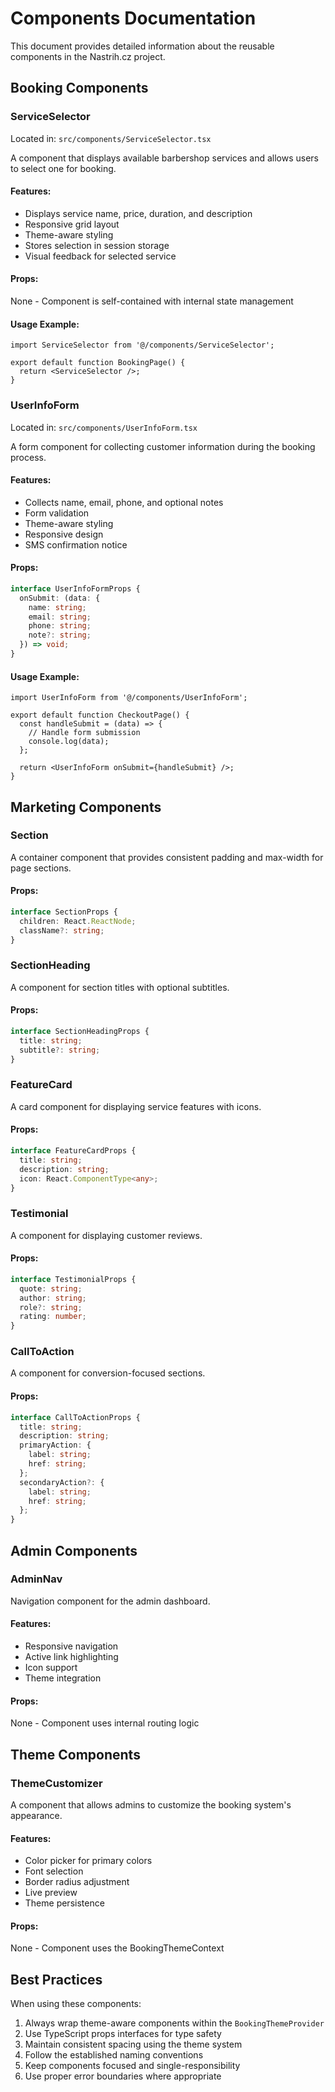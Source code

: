 # Components Documentation

This document provides detailed information about the reusable components in the Nastrih.cz project.

## Booking Components

### ServiceSelector

Located in: `src/components/ServiceSelector.tsx`

A component that displays available barbershop services and allows users to select one for booking.

#### Features:
- Displays service name, price, duration, and description
- Responsive grid layout
- Theme-aware styling
- Stores selection in session storage
- Visual feedback for selected service

#### Props:
None - Component is self-contained with internal state management

#### Usage Example:
```tsx
import ServiceSelector from '@/components/ServiceSelector';

export default function BookingPage() {
  return <ServiceSelector />;
}
```

### UserInfoForm

Located in: `src/components/UserInfoForm.tsx`

A form component for collecting customer information during the booking process.

#### Features:
- Collects name, email, phone, and optional notes
- Form validation
- Theme-aware styling
- Responsive design
- SMS confirmation notice

#### Props:
```typescript
interface UserInfoFormProps {
  onSubmit: (data: { 
    name: string; 
    email: string; 
    phone: string;
    note?: string;
  }) => void;
}
```

#### Usage Example:
```tsx
import UserInfoForm from '@/components/UserInfoForm';

export default function CheckoutPage() {
  const handleSubmit = (data) => {
    // Handle form submission
    console.log(data);
  };

  return <UserInfoForm onSubmit={handleSubmit} />;
}
```

## Marketing Components

### Section

A container component that provides consistent padding and max-width for page sections.

#### Props:
```typescript
interface SectionProps {
  children: React.ReactNode;
  className?: string;
}
```

### SectionHeading

A component for section titles with optional subtitles.

#### Props:
```typescript
interface SectionHeadingProps {
  title: string;
  subtitle?: string;
}
```

### FeatureCard

A card component for displaying service features with icons.

#### Props:
```typescript
interface FeatureCardProps {
  title: string;
  description: string;
  icon: React.ComponentType<any>;
}
```

### Testimonial

A component for displaying customer reviews.

#### Props:
```typescript
interface TestimonialProps {
  quote: string;
  author: string;
  role?: string;
  rating: number;
}
```

### CallToAction

A component for conversion-focused sections.

#### Props:
```typescript
interface CallToActionProps {
  title: string;
  description: string;
  primaryAction: {
    label: string;
    href: string;
  };
  secondaryAction?: {
    label: string;
    href: string;
  };
}
```

## Admin Components

### AdminNav

Navigation component for the admin dashboard.

#### Features:
- Responsive navigation
- Active link highlighting
- Icon support
- Theme integration

#### Props:
None - Component uses internal routing logic

## Theme Components

### ThemeCustomizer

A component that allows admins to customize the booking system's appearance.

#### Features:
- Color picker for primary colors
- Font selection
- Border radius adjustment
- Live preview
- Theme persistence

#### Props:
None - Component uses the BookingThemeContext

## Best Practices

When using these components:

1. Always wrap theme-aware components within the `BookingThemeProvider`
2. Use TypeScript props interfaces for type safety
3. Maintain consistent spacing using the theme system
4. Follow the established naming conventions
5. Keep components focused and single-responsibility
6. Use proper error boundaries where appropriate 